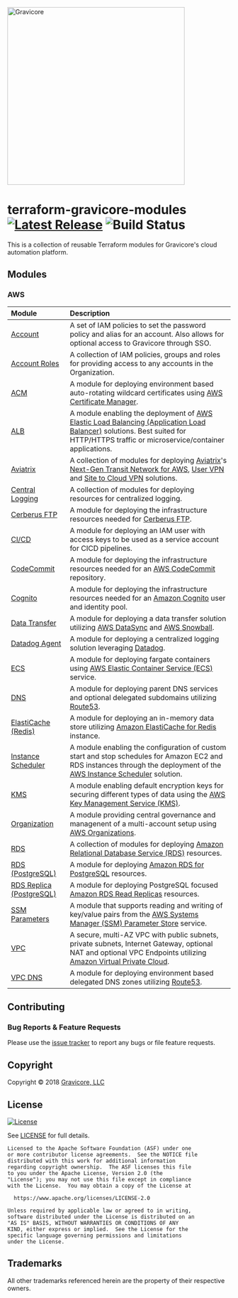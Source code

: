 <a href="http://gravicore.io"><img src="https://docs.google.com/uc?id=1w7JERRtb2FlhqTE5KERM1Yu3bImmfypP" alt="Gravicore" width="400"></a>

# terraform-gravicore-modules [![Latest Release](https://img.shields.io/github/release/gravicore/terraform-gravicore-modules.svg)](https://github.com/gravicore/terraform-gravicore-modules/releases/latest) ![Build Status](https://img.shields.io/github/workflow/status/gravicore/terraform-gravicore-modules/Terraform)

This is a collection of reusable Terraform modules for Gravicore's cloud automation platform.

## Modules

### AWS

| Module                                               | Description                                                                                                                                                                                                                                                                                                                                |
| :--------------------------------------------------- | :----------------------------------------------------------------------------------------------------------------------------------------------------------------------------------------------------------------------------------------------------------------------------------------------------------------------------------------- |
| [Account](aws/account)                               | A set of IAM policies to set the password policy and alias for an account. Also allows for optional access to Gravicore through SSO.                                                                                                                                                                                                       |
| [Account Roles](aws/account-roles)                   | A collection of IAM policies, groups and roles for providing access to any accounts in the Organization.                                                                                                                                                                                                                                   |
| [ACM](aws/acm)                                       | A module for deploying environment based auto-rotating wildcard certificates using [AWS Certificate Manager](https://aws.amazon.com/certificate-manager/).                                                                                                                                                                                 |
| [ALB](aws/alb)                                       | A module enabling the deployment of [AWS Elastic Load Balancing (Application Load Balancer)](https://aws.amazon.com/elasticloadbalancing//) solutions. Best suited for HTTP/HTTPS traffic or microservice/container applications.                                                                                                          |
| [Aviatrix](aws/aviatrix)                             | A collection of modules for deploying [Aviatrix](https://www.aviatrix.com)'s [Next-Gen Transit Network for AWS](https://www.aviatrix.com/solutions/next-gen-transit-network-aws.php), [User VPN](https://www.aviatrix.com/solutions/user-vpn.php) and [Site to Cloud VPN](https://www.aviatrix.com/solutions/site-to-cloud.php) solutions. |
| [Central Logging](aws/central-logging)               | A collection of modules for deploying resources for centralized logging.                                                                                                                                                                                                                                                                   |
| [Cerberus FTP](aws/cerberus)                         | A module for deploying the infrastructure resources needed for [Cerberus FTP](https://www.cerberusftp.com/).                                                                                                                                                                                                                               |
| [CI/CD](aws/cicd)                                    | A module for deploying an IAM user with access keys to be used as a service account for CICD pipelines.                                                                                                                                                                                                                                    |
| [CodeCommit](aws/codecommit)                         | A module for deploying the infrastructure resources needed for an [AWS CodeCommit](https://aws.amazon.com/codecommit/) repository.                                                                                                                                                                                                         |
| [Cognito](aws/cognito)                               | A module for deploying the infrastructure resources needed for an [Amazon Cognito](https://aws.amazon.com/cognito/) user and identity pool.                                                                                                                                                                                                |
| [Data Transfer](aws/data-transfer)                   | A module for deploying a data transfer solution utilizing [AWS DataSync](https://aws.amazon.com/datasync/) and [AWS Snowball](https://aws.amazon.com/snowball/).                                                                                                                                                                           |
| [Datadog Agent](aws/datadog-agent)                   | A module for deploying a centralized logging solution leveraging [Datadog](https://www.datadoghq.com/).                                                                                                                                                                                                                                    |
| [ECS](aws/ecs)                                       | A module for deploying fargate containers using [AWS Elastic Container Service (ECS)](https://aws.amazon.com/ecs/) service.                                                                                                                                                                                                                |
| [DNS](aws/dns)                                       | A module for deploying parent DNS services and optional delegated subdomains utilizing [Route53](https://aws.amazon.com/route53/).                                                                                                                                                                                                         |
| [ElastiCache (Redis)](aws/elasticache-redis)         | A module for deploying an in-memory data store utilizing [Amazon ElastiCache for Redis](https://aws.amazon.com/elasticache/redis/) instance.                                                                                                                                                                                               |
| [Instance Scheduler](aws/instance-scheduler)         | A module enabling the configuration of custom start and stop schedules for Amazon EC2 and RDS instances through the deployment of the [AWS Instance Scheduler](https://aws.amazon.com/solutions/instance-scheduler/) solution.                                                                                                             |
| [KMS](aws/kms)                                       | A module enabling default encryption keys for securing different types of data using the [AWS Key Management Service (KMS)](https://aws.amazon.com/kms/).                                                                                                                                                                                  |
| [Organization](aws/organization)                     | A module providing central governance and managenent of a multi-account setup using [AWS Organizations](https://aws.amazon.com/organizations/).                                                                                                                                                                                            |
| [RDS](aws/rds)                                       | A collection of modules for deploying [Amazon Relational Database Service (RDS)](https://aws.amazon.com/rds/) resources.                                                                                                                                                                                                                   |
| [RDS (PostgreSQL)](aws/rds-postgres)                 | A module for deploying [Amazon RDS for PostgreSQL](https://aws.amazon.com/rds/postgresql/) resources.                                                                                                                                                                                                                                      |
| [RDS Replica (PostgreSQL)](aws/rds-postgres-replica) | A module for deploying PostgreSQL focused [Amazon RDS Read Replicas](https://aws.amazon.com/rds/features/read-replicas/) resources.                                                                                                                                                                                                        |
| [SSM Parameters](aws/parameters)                     | A module that supports reading and writing of key/value pairs from the [AWS Systems Manager (SSM) Parameter Store](https://aws.amazon.com/systems-manager/features/#Parameter_Store) service.                                                                                                                                              |
| [VPC](aws/vpc)                                       | A secure, multi-AZ VPC with public subnets, private subnets, Internet Gateway, optional NAT and optional VPC Endpoints utilizing [Amazon Virtual Private Cloud](https://aws.amazon.com/vpc/).                                                                                                                                              |
| [VPC DNS](aws/vpc-dns)                               | A module for deploying environment based delegated DNS zones utilizing [Route53](https://aws.amazon.com/route53/).                                                                                                                                                                                                                         |

## Contributing

### Bug Reports & Feature Requests

Please use the [issue tracker](https://github.com/gravicore/terraform-gravicore-modules/issues) to report any bugs or file feature requests.

## Copyright

Copyright © 2018 [Gravicore, LLC](http://gravicore.io)

## License

[![License](https://img.shields.io/badge/License-Apache%202.0-blue.svg)](https://opensource.org/licenses/Apache-2.0)

See [LICENSE](LICENSE) for full details.

    Licensed to the Apache Software Foundation (ASF) under one
    or more contributor license agreements.  See the NOTICE file
    distributed with this work for additional information
    regarding copyright ownership.  The ASF licenses this file
    to you under the Apache License, Version 2.0 (the
    "License"); you may not use this file except in compliance
    with the License.  You may obtain a copy of the License at

      https://www.apache.org/licenses/LICENSE-2.0

    Unless required by applicable law or agreed to in writing,
    software distributed under the License is distributed on an
    "AS IS" BASIS, WITHOUT WARRANTIES OR CONDITIONS OF ANY
    KIND, either express or implied.  See the License for the
    specific language governing permissions and limitations
    under the License.

## Trademarks

All other trademarks referenced herein are the property of their respective owners.

